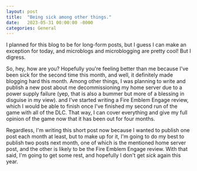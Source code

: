 ```yaml
---
layout: post
title:  "Being sick among other things."
date:   2023-05-31 00:00:00 -0000
categories: General
---
```

I planned for this blog to be for long-form posts, but I guess I can make an exception for today, and microblogs and microblogging are pretty cool! But I digress.

So, hey, how are you? Hopefully you're feeling better than me because I've been sick for the second time this month, and well, it definitely made blogging hard this month. Among other things, I was planning to write and publish a new post about me decommissioning my home server due to a power supply failure (yep, that is also a bummer but more of a blessing in disguise in my view). and I've started writing a Fire Emblem Engage review, which I would be able to finish once I've finished my second run of the game with all of the DLC. That way, I can cover everything and give my full opinion of the game now that it has been out for four months.

Regardless, I'm writing this short post now because I wanted to publish one post each month at least, but to make up for it, I'm going to do my best to publish two posts next month, one of which is the mentioned home server post, and the other is likely to be the Fire Emblem Engage review. With that said, I'm going to get some rest, and hopefully I don't get *sick* again this year.
